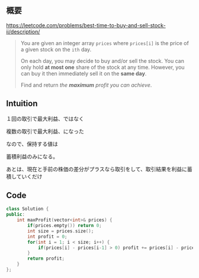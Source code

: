 ## 概要

https://leetcode.com/problems/best-time-to-buy-and-sell-stock-ii/description/

> 
> 
> 
> You are given an integer array `prices` where `prices[i]` is the price of a given stock on the `ith` day.
> 
> On each day, you may decide to buy and/or sell the stock. You can only hold **at most one** share of the stock at any time. However, you can buy it then immediately sell it on the **same day**.
> 
> Find and return *the **maximum** profit you can achieve*.
> 

## Intuition

１回の取引で最大利益、ではなく

複数の取引で最大利益、になった

なので、保持する値は

蓄積利益のみになる。

あとは、現在と手前の株価の差分がプラスなら取引をして、取引結果を利益に蓄積していくだけ

## Code

```cpp
class Solution {
public:
    int maxProfit(vector<int>& prices) {
        if(prices.empty()) return 0;
        int size = prices.size();
        int profit = 0;
        for(int i = 1; i < size; i++) {
            if(prices[i] - prices[i-1] > 0) profit += prices[i] - prices[i-1];
        }
        return profit;
    }
};
```
